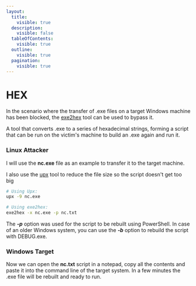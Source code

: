 ```yaml
---
layout:
  title:
    visible: true
  description:
    visible: false
  tableOfContents:
    visible: true
  outline:
    visible: true
  pagination:
    visible: true
---
```


# HEX

In the scenario where the transfer of .exe files on a target Windows machine has been blocked, the [exe2hex](https://github.com/g0tmi1k/exe2hex) tool can be used to bypass it.

A tool that converts .exe to a series of hexadecimal strings, forming a script that can be run on the victim's machine to build an .exe again and run it.

### Linux Attacker

I will use the **nc.exe** file as an example to transfer it to the target machine.

I also use the [upx](https://github.com/upx/upx?tab=readme-ov-file) tool to reduce the file size so the script doesn't get too big

```bash
# Using Upx:
upx -9 nc.exe

# Using exe2hex:
exe2hex -x nc.exe -p nc.txt
```

The _**-p**_ option was used for the script to be rebuilt using PowerShell. In case of an older Windows system, you can use the _**-b**_ option to rebuild the script with DEBUG.exe.

### Windows Target

Now we can open the **nc.txt** script in a notepad, copy all the contents and paste it into the command line of the target system. In a few minutes the .exe file will be rebuilt and ready to run.
